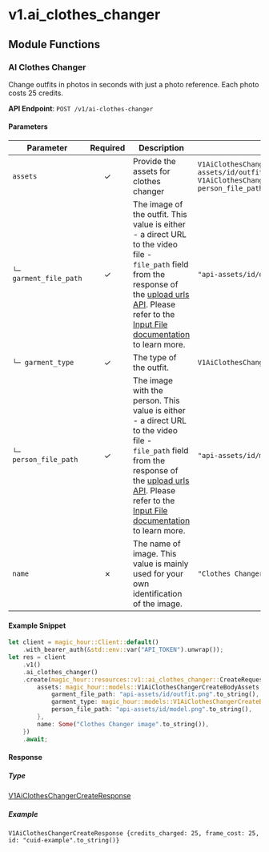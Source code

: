 # v1.ai_clothes_changer

## Module Functions

### AI Clothes Changer <a name="create"></a>

Change outfits in photos in seconds with just a photo reference. Each photo costs 25 credits.

**API Endpoint**: `POST /v1/ai-clothes-changer`

#### Parameters

| Parameter | Required | Description | Example |
|-----------|:--------:|-------------|--------|
| `assets` | ✓ | Provide the assets for clothes changer | `V1AiClothesChangerCreateBodyAssets {garment_file_path: "api-assets/id/outfit.png".to_string(), garment_type: V1AiClothesChangerCreateBodyAssetsGarmentTypeEnum::UpperBody, person_file_path: "api-assets/id/model.png".to_string()}` |
| `└─ garment_file_path` | ✓ | The image of the outfit. This value is either - a direct URL to the video file - `file_path` field from the response of the [upload urls API](https://docs.magichour.ai/api-reference/files/generate-asset-upload-urls).  Please refer to the [Input File documentation](https://docs.magichour.ai/api-reference/files/generate-asset-upload-urls#input-file) to learn more.  | `"api-assets/id/outfit.png".to_string()` |
| `└─ garment_type` | ✓ | The type of the outfit. | `V1AiClothesChangerCreateBodyAssetsGarmentTypeEnum::UpperBody` |
| `└─ person_file_path` | ✓ | The image with the person. This value is either - a direct URL to the video file - `file_path` field from the response of the [upload urls API](https://docs.magichour.ai/api-reference/files/generate-asset-upload-urls).  Please refer to the [Input File documentation](https://docs.magichour.ai/api-reference/files/generate-asset-upload-urls#input-file) to learn more.  | `"api-assets/id/model.png".to_string()` |
| `name` | ✗ | The name of image. This value is mainly used for your own identification of the image. | `"Clothes Changer image".to_string()` |

#### Example Snippet

```rust
let client = magic_hour::Client::default()
    .with_bearer_auth(&std::env::var("API_TOKEN").unwrap());
let res = client
    .v1()
    .ai_clothes_changer()
    .create(magic_hour::resources::v1::ai_clothes_changer::CreateRequest {
        assets: magic_hour::models::V1AiClothesChangerCreateBodyAssets {
            garment_file_path: "api-assets/id/outfit.png".to_string(),
            garment_type: magic_hour::models::V1AiClothesChangerCreateBodyAssetsGarmentTypeEnum::UpperBody,
            person_file_path: "api-assets/id/model.png".to_string(),
        },
        name: Some("Clothes Changer image".to_string()),
    })
    .await;
```

#### Response

##### Type
[V1AiClothesChangerCreateResponse](/src/models/v1_ai_clothes_changer_create_response.rs)

##### Example
`V1AiClothesChangerCreateResponse {credits_charged: 25, frame_cost: 25, id: "cuid-example".to_string()}`


